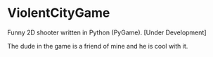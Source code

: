 # ViolentCityGame
Funny 2D shooter written in Python (PyGame).  [Under Development]

The dude in the game is a friend of mine and he is cool with it.
